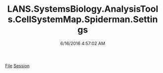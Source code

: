 ﻿---
title: LANS.SystemsBiology.AnalysisTools.CellSystemMap.Spiderman.Settings
date: 6/16/2016 4:57:02 AM
---

[File](T-LANS.SystemsBiology.AnalysisTools.CellSystemMap.Spiderman.Settings.File.html)
[Session](T-LANS.SystemsBiology.AnalysisTools.CellSystemMap.Spiderman.Settings.Session.html)
